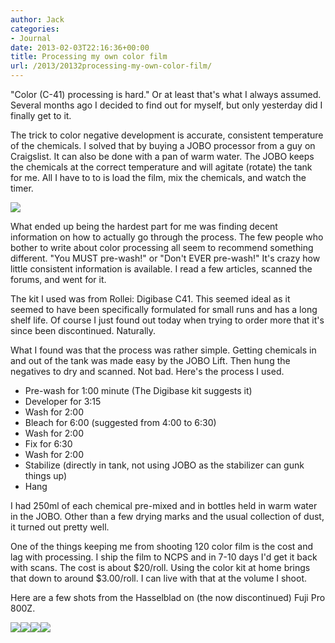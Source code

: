 ```yaml
---
author: Jack
categories:
- Journal
date: 2013-02-03T22:16:36+00:00
title: Processing my own color film
url: /2013/20132processing-my-own-color-film/
---
```


"Color (C-41) processing is hard." Or at least that's what I always assumed. Several months ago I decided to find out for myself, but only yesterday did I finally get to it.&nbsp;

The trick to color negative development is accurate, consistent temperature of the chemicals. I solved that by buying a JOBO processor from a guy on Craigslist. It can also be done with a pan of warm water. The JOBO keeps the chemicals at the correct temperature and will agitate (rotate) the tank for me. All I have to to is load the film, mix the chemicals, and watch the timer.</p> 


![][1] 

What ended up being the hardest part for me was finding decent information on how to actually go through the process. The few people who bother to write about color processing all seem to recommend something different. "You MUST pre-wash!" or "Don't EVER pre-wash!" It's crazy how little consistent information is available. I read a few articles, scanned the forums, and went for it.

The kit I used was from Rollei: Digibase C41. This seemed ideal as it seemed to have been specifically formulated for small runs and has a long shelf life. Of course I just found out today when trying to order more that it's since been discontinued. Naturally.

What I found was that the process was rather simple. Getting chemicals in and out of the tank was made easy by the JOBO Lift. Then hung the negatives to dry and scanned. Not bad. Here's the process I used.

  * Pre-wash for 1:00 minute (The Digibase kit suggests it)
  * Developer for 3:15
  * Wash for 2:00
  * Bleach for 6:00 (suggested from 4:00 to 6:30)
  * Wash for 2:00
  * Fix for 6:30
  * Wash for 2:00
  * Stabilize (directly in tank, not using JOBO as the stabilizer can gunk things up)
  * Hang

I had 250ml of each chemical pre-mixed and in bottles held in warm water in the JOBO. Other than a few drying marks and the usual collection of dust, it turned out pretty well. 

One of the things keeping me from shooting 120 color film is the cost and lag with processing. I ship the film to NCPS and in 7-10 days I'd get it back with scans. The cost is about $20/roll. Using the color kit at home brings that down to around $3.00/roll. I can live with that at the volume I shoot.

Here are a few shots from the Hasselblad on (the now discontinued) Fuji Pro 800Z.

<div class="image-gallery-wrapper">
  <img src="/wp-content/uploads/2013/02/2013-Roll-007_08.jpg" /><img src="/wp-content/uploads/2013/02/2013-Roll-007_01.jpg" /><img src="/wp-content/uploads/2013/02/2013-Roll-007_04.jpg" /><img src="/wp-content/uploads/2013/02/EpsonScan457.jpg" />
</div>

 [1]: /wp-content/uploads/2013/02/jobo.jpg